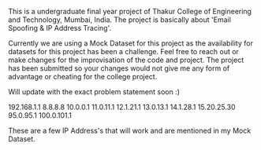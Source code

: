 This is a undergraduate final year project of Thakur College of Engineering and Technology, Mumbai, India. 
The project is basically about 'Email Spoofing & IP Address Tracing'.


Currently we are using a Mock Dataset for this project as the availability for datasets for this project has been a challenge. Feel free to reach out or make changes for the improvisation of the code and project.
The project has been submitted so your changes would not give me any form of advantage or cheating for the college project.


Will update with the exact problem statement soon :)

192.168.1.1
8.8.8.8
10.0.0.1
11.0.11.1
12.1.21.1
13.0.13.1
14.1.28.1
15.20.25.30
95.0.95.1
100.0.101.1

These are a few IP Address's that will work and are mentioned in my Mock Dataset.
